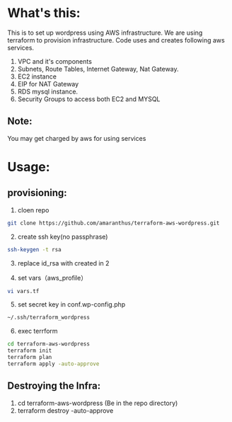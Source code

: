 What's this:
=========

This is to set up wordpress using AWS infrastructure. We are using terraform to provision infrastructure. Code uses and creates following aws services.

1. VPC and it's components
2. Subnets, Route Tables, Internet Gateway, Nat Gateway.
3. EC2 instance
4. EIP for NAT Gateway
5. RDS mysql instance.
6. Security Groups to access both EC2 and MYSQL

Note:  
-----
You may get charged by aws for using services


Usage:
=======

provisioning:
-------------

1. cloen repo
```sh
git clone https://github.com/amaranthus/terraform-aws-wordpress.git
```

2. create ssh key(no passphrase)
```sh
ssh-keygen -t rsa
```

3. replace id_rsa with created in 2

4. set vars（aws_profile）
```sh
vi vars.tf
```

5. set secret key in conf.wp-config.php
```sh
~/.ssh/terraform_wordpress
```

6. exec terrform
```sh
cd terraform-aws-wordpress
terraform init
terraform plan
terraform apply -auto-approve
```

Destroying the Infra:
---------------------
1. cd terraform-aws-wordpress (Be in the repo directory)
2. terraform destroy -auto-approve



